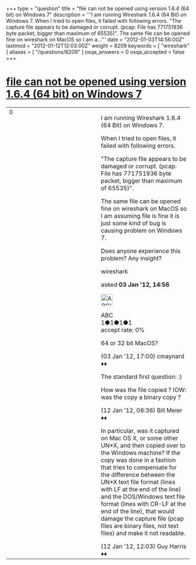 +++
type = "question"
title = "file can not be opened using version 1.6.4 (64 bit) on Windows 7"
description = '''I am running Wireshark 1.6.4 (64 Bit) on Windows 7. When I tried to open files, it failed with following errors. &quot;The capture file appears to be damaged or corrupt. (pcap: File has 771751936 byte packet, bigger than maximum of 65535)&quot;. The same file can be opened fine on wireshark on MacOS so I am a...'''
date = "2012-01-03T14:56:00Z"
lastmod = "2012-01-12T12:03:00Z"
weight = 8209
keywords = [ "wireshark" ]
aliases = [ "/questions/8209" ]
osqa_answers = 0
osqa_accepted = false
+++

<div class="headNormal">

# [file can not be opened using version 1.6.4 (64 bit) on Windows 7](/questions/8209/file-can-not-be-opened-using-version-164-64-bit-on-windows-7)

</div>

<div id="main-body">

<div id="askform">

<table id="question-table" style="width:100%;"><colgroup><col style="width: 50%" /><col style="width: 50%" /></colgroup><tbody><tr class="odd"><td style="width: 30px; vertical-align: top"><div class="vote-buttons"><span id="post-8209-upvote" class="ajax-command post-vote up" rel="nofollow" title="I like this post (click again to cancel)"> </span><div id="post-8209-score" class="post-score" title="current number of votes">0</div><span id="post-8209-downvote" class="ajax-command post-vote down" rel="nofollow" title="I dont like this post (click again to cancel)"> </span> <span id="favorite-mark" class="ajax-command favorite-mark" rel="nofollow" title="mark/unmark this question as favorite (click again to cancel)"> </span><div id="favorite-count" class="favorite-count"></div></div></td><td><div id="item-right"><div class="question-body"><p>I am running Wireshark 1.6.4 (64 Bit) on Windows 7.</p><p>When I tried to open files, it failed with following errors.</p><p>"The capture file appears to be damaged or corrupt. (pcap: File has 771751936 byte packet, bigger than maximum of 65535)".</p><p>The same file can be opened fine on wireshark on MacOS so I am assuming file is fine it is just some kind of bug is causing problem on Windows 7.</p><p>Does anyone experience this problem? Any insight?</p></div><div id="question-tags" class="tags-container tags"><span class="post-tag tag-link-wireshark" rel="tag" title="see questions tagged &#39;wireshark&#39;">wireshark</span></div><div id="question-controls" class="post-controls"></div><div class="post-update-info-container"><div class="post-update-info post-update-info-user"><p>asked <strong>03 Jan '12, 14:56</strong></p><img src="https://secure.gravatar.com/avatar/cad9cb543f4c8ca0f46d461015d1f9b0?s=32&amp;d=identicon&amp;r=g" class="gravatar" width="32" height="32" alt="ABC&#39;s gravatar image" /><p><span>ABC</span><br />
<span class="score" title="1 reputation points">1</span><span title="1 badges"><span class="badge1">●</span><span class="badgecount">1</span></span><span title="1 badges"><span class="silver">●</span><span class="badgecount">1</span></span><span title="1 badges"><span class="bronze">●</span><span class="badgecount">1</span></span><br />
<span class="accept_rate" title="Rate of the user&#39;s accepted answers">accept rate:</span> <span title="ABC has no accepted answers">0%</span></p></div></div><div id="comments-container-8209" class="comments-container"><span id="8212"></span><div id="comment-8212" class="comment"><div id="post-8212-score" class="comment-score"></div><div class="comment-text"><p>64 or 32 bit MacOS?</p></div><div id="comment-8212-info" class="comment-info"><span class="comment-age">(03 Jan '12, 17:00)</span> <span class="comment-user userinfo">cmaynard ♦♦</span></div></div><span id="8340"></span><div id="comment-8340" class="comment"><div id="post-8340-score" class="comment-score"></div><div class="comment-text"><p>The standard first question: :)</p><p>How was the file copied ? IOW: was the copy a binary copy ?</p></div><div id="comment-8340-info" class="comment-info"><span class="comment-age">(12 Jan '12, 08:36)</span> <span class="comment-user userinfo">Bill Meier ♦♦</span></div></div><span id="8354"></span><div id="comment-8354" class="comment"><div id="post-8354-score" class="comment-score"></div><div class="comment-text"><p>In particular, was it captured on Mac OS X, or some other UN*X, and then copied over to the Windows machine? If the copy was done in a fashion that tries to compensate for the difference between the UN*X text file format (lines with LF at the end of the line) and the DOS/Windows text file format (lines with CR-LF at the end of the line), that would damage the capture file (pcap files are binary files, not text files) and make it not readable.</p></div><div id="comment-8354-info" class="comment-info"><span class="comment-age">(12 Jan '12, 12:03)</span> <span class="comment-user userinfo">Guy Harris ♦♦</span></div></div></div><div id="comment-tools-8209" class="comment-tools"></div><div class="clear"></div><div id="comment-8209-form-container" class="comment-form-container"></div><div class="clear"></div></div></td></tr></tbody></table>

</div>

</div>

